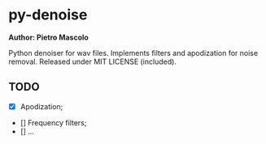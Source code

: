 # py-denoise

**Author: Pietro Mascolo**

Python denoiser for wav files. Implements filters and apodization for noise removal. Released under MIT LICENSE (included).


## TODO
 - [x] Apodization;
 - [] Frequency filters;
 - [] ...

